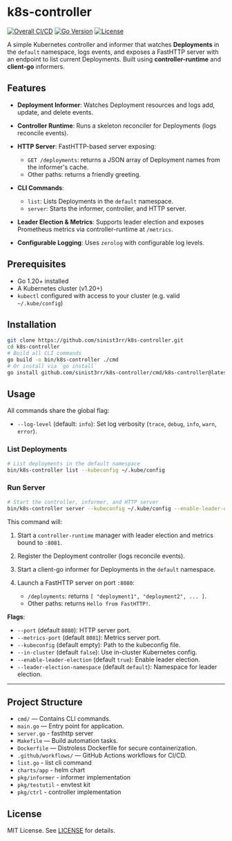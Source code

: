 # k8s-controller

[![Overall CI/CD](https://github.com/sinist3rr/k8s-controller/actions/workflows/ci.yaml/badge.svg?branch=main)](https://github.com/sinist3rr/k8s-controller/actions/workflows/ci.yaml)
[![Go Version](https://img.shields.io/badge/Go-1.24-blue)](https://golang.org/)
[![License](https://img.shields.io/badge/License-MIT-green.svg)](LICENSE)

A simple Kubernetes controller and informer that watches **Deployments** in the `default` namespace, logs events, and exposes a FastHTTP server with an endpoint to list current Deployments. Built using **controller-runtime** and **client-go** informers.

## Features

* **Deployment Informer**: Watches Deployment resources and logs add, update, and delete events.
* **Controller Runtime**: Runs a skeleton reconciler for Deployments (logs reconcile events).
* **HTTP Server**: FastHTTP-based server exposing:

  * `GET /deployments`: returns a JSON array of Deployment names from the informer's cache.
  * Other paths: returns a friendly greeting.
* **CLI Commands**:

  * `list`: Lists Deployments in the `default` namespace.
  * `server`: Starts the informer, controller, and HTTP server.
* **Leader Election & Metrics**: Supports leader election and exposes Prometheus metrics via controller-runtime at `/metrics`.
* **Configurable Logging**: Uses `zerolog` with configurable log levels.

## Prerequisites

* Go 1.20+ installed
* A Kubernetes cluster (v1.20+)
* `kubectl` configured with access to your cluster (e.g. valid `~/.kube/config`)

## Installation

```bash
git clone https://github.com/sinist3rr/k8s-controller.git
cd k8s-controller
# Build all CLI commands
go build -o bin/k8s-controller ./cmd
# Or install via `go install`
go install github.com/sinist3rr/k8s-controller/cmd/k8s-controller@latest
```

## Usage

All commands share the global flag:

* `--log-level` (default: `info`): Set log verbosity (`trace`, `debug`, `info`, `warn`, `error`).

### List Deployments

```bash
# List deployments in the default namespace
bin/k8s-controller list --kubeconfig ~/.kube/config
```

### Run Server

```bash
# Start the controller, informer, and HTTP server
bin/k8s-controller server --kubeconfig ~/.kube/config --enable-leader-election=false --metrics-port=9090
```

This command will:

1. Start a `controller-runtime` manager with leader election and metrics bound to `:8081`.
2. Register the Deployment controller (logs reconcile events).
3. Start a client-go informer for Deployments in the `default` namespace.
4. Launch a FastHTTP server on port `:8080`:

   * `/deployments`: returns `[
      "deployment1",
      "deployment2",
      ...
     ]`.
   * Other paths: returns `Hello from FastHTTP!`.

**Flags**:

* `--port` (default `8080`): HTTP server port.
* `--metrics-port` (default `8081`): Metrics server port.
* `--kubeconfig` (default empty): Path to the kubeconfig file.
* `--in-cluster` (default `false`): Use in-cluster Kubernetes config.
* `--enable-leader-election` (default `true`): Enable leader election.
* `--leader-election-namespace` (default `default`): Namespace for leader election.

---
## Project Structure

- `cmd/` — Contains CLI commands.
- `main.go` — Entry point for application.
- `server.go` - fasthttp server
- `Makefile` — Build automation tasks.
- `Dockerfile` — Distroless Dockerfile for secure containerization.
- `.github/workflows/` — GitHub Actions workflows for CI/CD.
- `list.go` - list cli command
- `charts/app` - helm chart
- `pkg/informer` - informer implementation
- `pkg/testutil` - envtest kit
- `pkg/ctrl` - controller implementation

## License

MIT License. See [LICENSE](LICENSE) for details.
